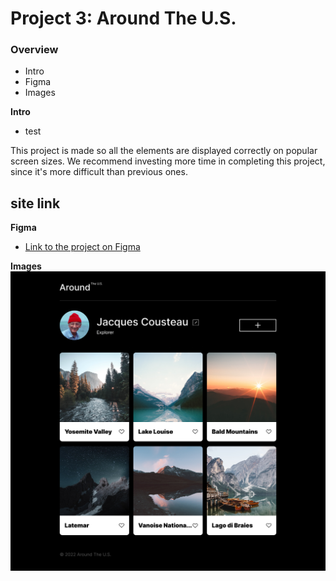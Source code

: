 # Project 3: Around The U.S.

### Overview

- Intro
- Figma
- Images

**Intro**

- test

This project is made so all the elements are displayed correctly on popular screen sizes. We recommend investing more time in completing this project, since it's more difficult than previous ones.

## site link

**Figma**

- [Link to the project on Figma](https://www.figma.com/file/ii4xxsJ0ghevUOcssTlHZv/Sprint-3%3A-Around-the-US?node-id=0%3A1)

**Images**  
![alt-text](./images/MAIN%20PAGE.png)
